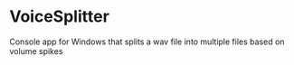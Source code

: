 # VoiceSplitter
Console app for Windows that splits a wav file into multiple files based on volume spikes
